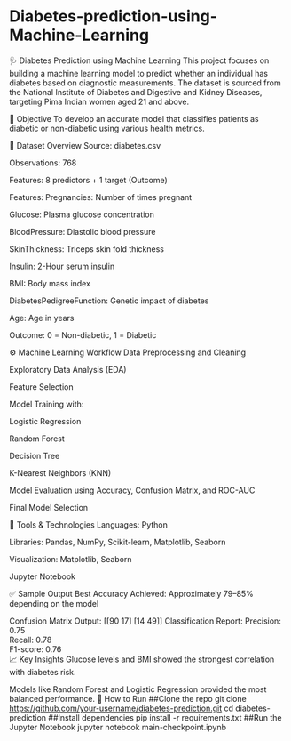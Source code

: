 # Diabetes-prediction-using-Machine-Learning
🩺 Diabetes Prediction using Machine Learning
This project focuses on building a machine learning model to predict whether an individual has diabetes based on diagnostic measurements. The dataset is sourced from the National Institute of Diabetes and Digestive and Kidney Diseases, targeting Pima Indian women aged 21 and above.

📌 Objective
To develop an accurate model that classifies patients as diabetic or non-diabetic using various health metrics.

📂 Dataset Overview
Source: diabetes.csv

Observations: 768

Features: 8 predictors + 1 target (Outcome)

Features:
Pregnancies: Number of times pregnant

Glucose: Plasma glucose concentration

BloodPressure: Diastolic blood pressure

SkinThickness: Triceps skin fold thickness

Insulin: 2-Hour serum insulin

BMI: Body mass index

DiabetesPedigreeFunction: Genetic impact of diabetes

Age: Age in years

Outcome: 0 = Non-diabetic, 1 = Diabetic

⚙️ Machine Learning Workflow
Data Preprocessing and Cleaning

Exploratory Data Analysis (EDA)

Feature Selection

Model Training with:

Logistic Regression

Random Forest

Decision Tree

K-Nearest Neighbors (KNN)

Model Evaluation using Accuracy, Confusion Matrix, and ROC-AUC

Final Model Selection

🧪 Tools & Technologies
Languages: Python

Libraries: Pandas, NumPy, Scikit-learn, Matplotlib, Seaborn

Visualization: Matplotlib, Seaborn

Jupyter Notebook

✅ Sample Output
Best Accuracy Achieved: Approximately 79–85% depending on the model

Confusion Matrix Output:
[[90 17]
 [14 49]]
Classification Report:
Precision: 0.75  
Recall: 0.78  
F1-score: 0.76  
📈 Key Insights
Glucose levels and BMI showed the strongest correlation with diabetes risk.

Models like Random Forest and Logistic Regression provided the most balanced performance.
📎 How to Run
##Clone the repo
git clone https://github.com/your-username/diabetes-prediction.git
cd diabetes-prediction
##Install dependencies
pip install -r requirements.txt
##Run the Jupyter Notebook
jupyter notebook main-checkpoint.ipynb


